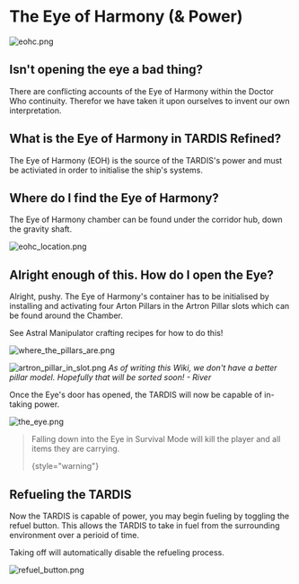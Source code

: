 # The Eye of Harmony (&amp; Power)

![eohc.png](eohc.png)

## Isn't opening the eye a bad thing?
There are conflicting accounts of the Eye of Harmony within the Doctor Who continuity. Therefor we have taken it upon ourselves to invent our own interpretation.

## What is the Eye of Harmony in TARDIS Refined?
The Eye of Harmony (EOH) is the source of the TARDIS's power and must be activiated in order to initialise the ship's systems.

## Where do I find the Eye of Harmony?
The Eye of Harmony chamber can be found under the corridor hub, down the gravity shaft.

![eohc_location.png](eohc_location.png)

## Alright enough of this. How do I open the Eye?

Alright, pushy. The Eye of Harmony's container has to be initialised by installing and activating four Arton Pillars in the Artron Pillar slots which can be found around the Chamber.

See Astral Manipulator crafting recipes for how to do this!

![where_the_pillars_are.png](where_the_pillars_are.png)

![artron_pillar_in_slot.png](artron_pillar_in_slot.png)
_As of writing this Wiki, we don't have a better pillar model. Hopefully that will be sorted soon! - River_

Once the Eye's door has opened, the TARDIS will now be capable of in-taking power.

![the_eye.png](the_eye.png)


> Falling down into the Eye in Survival Mode will kill the player and all items they are carrying.
>
> {style="warning"}

## Refueling the TARDIS
Now the TARDIS is capable of power, you may begin fueling by toggling the refuel button. This allows the TARDIS to take in fuel from the surrounding environment over a perioid of time.

Taking off will automatically disable the refueling process.

![refuel_button.png](refuel_button.png)